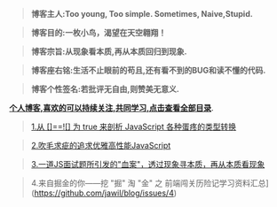 
> **博客主人:Too young, Too simple. Sometimes, Naive,Stupid.**

> **博客目的:一枚小鸟，渴望在天空翱翔！**

> **博客宗旨:从现象看本质,再从本质回归到现象.**

> **博客座右铭:生活不止眼前的苟且,还有看不到的BUG和读不懂的代码.**

> **博客个性签名:若批评无自由,则赞美无意义.**


**[个人博客,喜欢的可以持续关注,共同学习,点击查看全部目录](https://github.com/jawil/blog/issues)**.


>[1.从 []==![] 为 true 来剖析 JavaScript 各种蛋疼的类型转换
](https://github.com/jawil/blog/issues/1)

>[2.吹毛求疵的追求优雅高性能JavaScript](https://github.com/jawil/blog/issues/2)

>[3.一道JS面试题所引发的"血案"，透过现象寻本质，再从本质看现象](https://github.com/jawil/blog/issues/3)

>4.来自掘金的你——挖 "掘" 淘 "金" 之 前端闯关历险记学习资料汇总](https://github.com/jawil/blog/issues/4)
